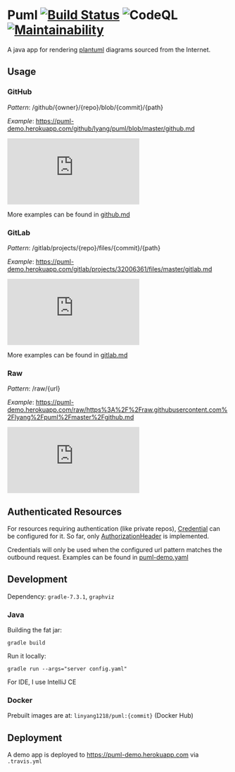 # Puml [![Build Status](https://travis-ci.com/lyang/puml.svg?branch=master)](https://travis-ci.com/lyang/puml) ![CodeQL](https://github.com/lyang/puml/actions/workflows/codeql-analysis.yml/badge.svg) [![Maintainability](https://api.codeclimate.com/v1/badges/1c8292cb6b9e937d5c53/maintainability)](https://codeclimate.com/github/lyang/puml/maintainability)
A java app for rendering [plantuml](https://github.com/plantuml/plantuml) diagrams sourced from the Internet.

## Usage

### GitHub
*Pattern*: /github/{owner}/{repo}/blob/{commit}/{path}

*Example*: https://puml-demo.herokuapp.com/github/lyang/puml/blob/master/github.md

[![demo](https://puml-demo.herokuapp.com/github/lyang/puml/blob/master/github.md)](https://puml-demo.herokuapp.com/github/lyang/puml/blob/master/github.md)

More examples can be found in [github.md](github.md)

### GitLab
*Pattern*: /gitlab/projects/{repo}/files/{commit}/{path}

*Example*: https://puml-demo.herokuapp.com/gitlab/projects/32006361/files/master/gitlab.md

[![demo](https://puml-demo.herokuapp.com/gitlab/projects/32006361/files/master/gitlab.md)](https://puml-demo.herokuapp.com/gitlab/projects/32006361/files/master/gitlab.md)

More examples can be found in [gitlab.md](gitlab.md)

### Raw
*Pattern*: /raw/{url}

*Example*: https://puml-demo.herokuapp.com/raw/https%3A%2F%2Fraw.githubusercontent.com%2Flyang%2Fpuml%2Fmaster%2Fgithub.md

[![demo](https://puml-demo.herokuapp.com/raw/https%3A%2F%2Fraw.githubusercontent.com%2Flyang%2Fpuml%2Fmaster%2Fgithub.md)](https://puml-demo.herokuapp.com/raw/https%3A%2F%2Fraw.githubusercontent.com%2Flyang%2Fpuml%2Fmaster%2Fgithub.md)

## Authenticated Resources
For resources requiring authentication (like private repos), [Credential](src/main/java/lyang/puml/configurations/Credential.java) can be configured for it. So far, only [AuthorizationHeader](src/main/java/lyang/puml/configurations/AuthorizationHeader.java) is implemented.

Credentials will only be used when the configured url pattern matches the outbound request. Examples can be found in [puml-demo.yaml](puml-demo.yaml)

## Development
Dependency: `gradle-7.3.1`, `graphviz`

### Java
Building the fat jar:
```
gradle build
```
Run it locally:
```
gradle run --args="server config.yaml"
```
For IDE, I use IntelliJ CE

### Docker
Prebuilt images are at: `linyang1218/puml:{commit}` (Docker Hub)

## Deployment
A demo app is deployed to https://puml-demo.herokuapp.com via `.travis.yml`

